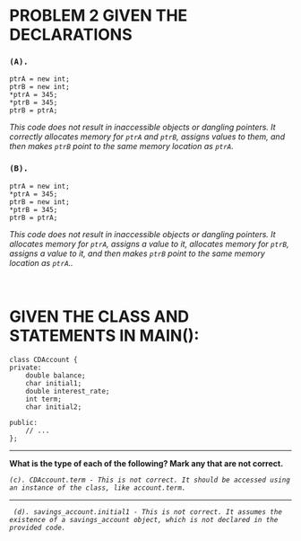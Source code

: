 # PROBLEM 2 GIVEN THE DECLARATIONS

### `(A).`

    ptrA = new int;
    ptrB = new int;
    *ptrA = 345;
    *ptrB = 345;
    ptrB = ptrA;

<i>This code does not result in inaccessible objects or dangling pointers. It correctly allocates memory for `ptrA` and `ptrB`, assigns values to them, and then makes `ptrB` point to the same memory location as `ptrA`.</i>

### `(B).`

    ptrA = new int;
    *ptrA = 345;
    ptrB = new int;
    *ptrB = 345;
    ptrB = ptrA;

<i>This code does not result in inaccessible objects or dangling pointers. It allocates memory for `ptrA`, assigns a value to it, allocates memory for `ptrB`, assigns a value to it, and then makes `ptrB` point to the same memory location as `ptrA`..</i>

<br>

# GIVEN THE CLASS AND STATEMENTS IN MAIN():

    class CDAccount {
    private:
        double balance;
        char initial1;
        double interest_rate;
        int term;
        char initial2;

    public:
        // ...
    };

<hr/>

<b>
  What is the type of each of the following? Mark any that are not correct.
</b>

<p>
  <i>

    (c). CDAccount.term - This is not correct. It should be accessed using an instance of the class, like account.term.

  </i>

  <hr/>

  <i>

     (d). savings_account.initial1 - This is not correct. It assumes the existence of a savings_account object, which is not declared in the provided code.

  </i>
</p>
